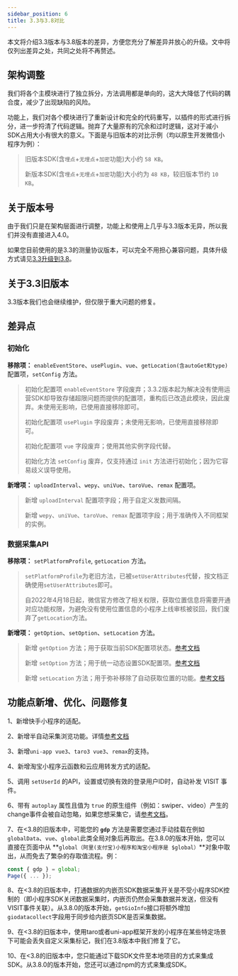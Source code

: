 ```yaml
---
sidebar_position: 6
title: 3.3与3.8对比
---
```


本文将介绍3.3版本与3.8版本的差异，方便您充分了解差异并放心的升级。文中将仅列出差异之处，共同之处将不再赘述。

## 架构调整

我们将各个主模块进行了独立拆分，方法调用都是单向的，这大大降低了代码的耦合度，减少了出现缺陷的风险。

功能上，我们对各个模块进行了重新设计和完全的代码重写，以插件的形式进行拆分，进一步捋清了代码逻辑。抛弃了大量原有的冗余和过时逻辑，这对于减小SDK占用大小有很大的意义。下面是与旧版本的对比示例（均以原生开发微信小程序为例）：

>旧版本SDK(含`埋点`+`无埋点`+`加密`功能)大小约 `58 KB`。
>
>新版本SDK(含`埋点`+`无埋点`+`加密`功能)大小约为 `48 KB`，较旧版本节约 `10 KB`。

## 关于版本号

由于我们只是在架构层面进行调整，功能上和使用上几乎与3.3版本无异，所以我们并没有直接进入4.0。

如果您目前使用的是3.3的测量协议版本，可以完全不用担心兼容问题，具体升级方式请见[3.3升级到3.8](/docs/miniprogram/3.8/upgrade)。

## 关于3.3旧版本

3.3版本我们也会继续维护，但仅限于重大问题的修复。

## 差异点

### 初始化

**移除项：** `enableEventStore`、`usePlugin`、`vue`、`getLocation(含autoGet和type)` 配置项，`setConfig` 方法。

> 初始化配置项 `enableEventStore` 字段废弃；3.3.2版本起为解决没有使用运营SDK却导致存储超限问题而提供的配置项，重构后已改造此模块，因此废弃。未使用无影响，已使用直接移除即可。
>
> 初始化配置项 `usePlugin` 字段废弃；未使用无影响，已使用直接移除即可。
>
> 初始化配置项 `vue` 字段废弃；使用其他实例字段代替。
>
> 初始化方法 `setConfig` 废弃，仅支持通过 `init` 方法进行初始化；因为它容易歧义误导使用。

**新增项：** `uploadInterval`、`wepy`、`uniVue`、`taroVue`、`remax` 配置项。

> 新增 `uploadInterval` 配置项字段；用于自定义发数间隔。
>
> 新增 `wepy`、`uniVue`、`taroVue`、`remax` 配置项字段；用于准确传入不同框架的实例。

### 数据采集API

**移除项：** `setPlatformProfile`, `getLocation` 方法。

> `setPlatformProfile`为老旧方法，已被`setUserAttributes`代替，按文档正确使用`setUserAttributes`即可。
>
> 自2022年4月18日起，微信官方修改了相关权限，获取位置信息将需要开通对应功能权限，为避免没有使用位置信息的小程序上线审核被驳回，我们废弃了`getLocation`方法。

**新增项：** `getOption`、`setOption`、`setLocation` 方法。

> 新增 `getOption` 方法；用于获取当前SDK配置项状态。[参考文档](/docs/miniprogram/3.8/commonlyApi#12获取sdk当前配置getoption)
>
> 新增 `setOption` 方法；用于统一动态设置SDK配置项。[参考文档](/docs/miniprogram/3.8/commonlyApi#动态配置接口setoption)
>
> 新增 `setLocation` 方法；用于弥补移除了自动获取位置的功能。[参考文档](/docs/miniprogram/3.8/commonlyApi#8地理位置setlocation)

## 功能点新增、优化、问题修复

1、新增快手小程序的适配。

2、新增半自动采集浏览功能。详情[参考文档](/docs/miniprogram/3.8/commonlyApi#半自动埋点浏览事件)

3、新增`uni-app vue3`、`taro3 vue3`、`remax`的支持。

4、新增淘宝小程序云函数和云应用转发方式的适配。

5、调用 `setUserId` 的API，设置或切换有效的登录用户ID时，自动补发 VISIT 事件。

6、带有 `autoplay` 属性且值为 `true` 的原生组件（例如：swiper、video）产生的change事件会被自动忽略，如果您想采集它，请[参考文档](/docs/miniprogram/3.8/commonlyApi#1采集标记)。

7、在<3.8的旧版本中，可能您的 **`gdp`** 方法是需要您通过手动挂载在例如`globalData`、`vue`、`global`此类全局对象后再取出。在3.8.0的版本开始，您可以直接在页面中从 **`global（阿里(支付宝)小程序和淘宝小程序是 $global）`**对象中取出，从而免去了繁杂的存取值流程。例：

```js
const { gdp } = global;
Page({ ... });
```

8、在<3.8的旧版本中，打通数据的内嵌页SDK数据采集开关是不受小程序SDK控制的（即小程序SDK关闭数据采集时，内嵌页仍然会采集数据并发送，但没有VISIT事件关联）。从3.8.0的版本开始，`getGioInfo`接口将额外增加`giodatacollect`字段用于同步给内嵌页SDK是否采集数据。

9、在<3.8的旧版本中，使用taro或者uni-app框架开发的小程序在某些特定场景下可能会丢失自定义采集标记，我们在3.8版本中我们修复了它。

10、在<3.8的旧版本中，您只能通过下载SDK文件至本地项目的方式来集成SDK。从3.8.0的版本开始，您还可以通过npm的方式来集成SDK。
